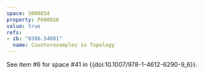 ```yaml
---
space: S000034
property: P000016
value: true
refs:
- zb: "0386.54001"
  name: Counterexamples in Topology
---
```


See item #6 for space #41 in {{doi:10.1007/978-1-4612-6290-9_6}}.
